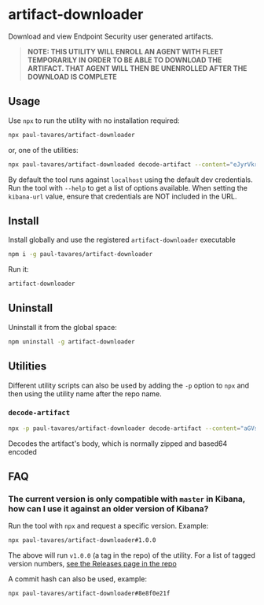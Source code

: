 # artifact-downloader

Download and view Endpoint Security user generated artifacts.

> **NOTE: THIS UTILITY WILL ENROLL AN AGENT WITH FLEET TEMPORARILY IN ORDER TO BE ABLE TO DOWNLOAD THE ARTIFACT. THAT AGENT WILL THEN BE UNENROLLED AFTER THE DOWNLOAD IS COMPLETE**

## Usage

Use `npx` to run the utility with no installation required:

```bash
npx paul-tavares/artifact-downloader
```

or, one of the utilities:

```bash
npx paul-tavares/artifact-downloaded decode-artifact --content="eJyrVkrNKynKTC1WsoqOrQUAJxkFKQ=="
```

By default the tool runs against `localhost` using the default dev credentials. Run the tool with `--help` to get a list
of options available. When setting the `kibana-url` value, ensure that credentials are NOT included in the URL.

## Install

Install globally and use the registered `artifact-downloader` executable

```bash
npm i -g paul-tavares/artifact-downloader
```

Run it:

```bash
artifact-downloader
```

## Uninstall

Uninstall it from the global space:

```bash
npm uninstall -g artifact-downloader
```


## Utilities

Different utility scripts can also be used by adding the `-p` option to `npx` and then using the utility name after the repo name.

### `decode-artifact`

```bash
npx -p paul-tavares/artifact-downloader decode-artifact --content="aGVsbG8gd29ybGQ="
```

Decodes the artifact's body, which is normally zipped and based64 encoded


## FAQ

### The current version is only compatible with `master` in Kibana, how can I use it against an older version of Kibana?

Run the tool with `npx` and request a specific version. Example:

```bash
npx paul-tavares/artifact-downloader#1.0.0
```

The above will run `v1.0.0` (a tag in the repo) of the utility. For a list of tagged version
numbers, [see the Releases page in the repo](https://github.com/paul-tavares/artifact-downloader/releases)

A commit hash can also be used, example:

```bash
npx paul-tavares/artifact-downloader#8e8f0e21f
```
